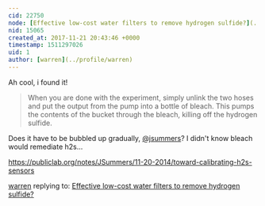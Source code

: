 ```yaml
---
cid: 22750
node: [Effective low-cost water filters to remove hydrogen sulfide?](../notes/gretchengehrke/10-19-2017/effective-low-cost-water-filters-to-remove-hydrogen-sulfide)
nid: 15065
created_at: 2017-11-21 20:43:46 +0000
timestamp: 1511297026
uid: 1
author: [warren](../profile/warren)
---
```


Ah cool, i found it! 

> When you are done with the experiment, simply unlink the two hoses and put the output from the pump into a bottle of bleach. This pumps the contents of the bucket through the bleach, killing off the hydrogen sulfide.

Does it have to be bubbled up gradually, [@jsummers](/profile/jsummers)? I didn't know bleach would remediate h2s...

https://publiclab.org/notes/JSummers/11-20-2014/toward-calibrating-h2s-sensors

[warren](../profile/warren) replying to: [Effective low-cost water filters to remove hydrogen sulfide?](../notes/gretchengehrke/10-19-2017/effective-low-cost-water-filters-to-remove-hydrogen-sulfide)

